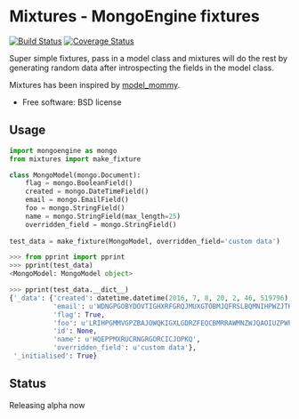 Mixtures - MongoEngine fixtures
===============================

[![Build Status](https://travis-ci.org/agamdua/mixtures.svg?branch=develop)](https://travis-ci.org/agamdua/mixtures)
[![Coverage Status](https://coveralls.io/repos/agamdua/mixtures/badge.svg?branch=develop&service=github)](https://coveralls.io/github/agamdua/mixtures?branch=develop)


Super simple fixtures, pass in a model class and mixtures will do the rest
by generating random data after introspecting the fields in the model class.

Mixtures has been inspired by [model_mommy](https://github.com/vandersonmota/model_mommy).


* Free software: BSD license

Usage
-----

```python
import mongoengine as mongo
from mixtures import make_fixture

class MongoModel(mongo.Document):
    flag = mongo.BooleanField()
    created = mongo.DateTimeField()
    email = mongo.EmailField()
    foo = mongo.StringField()
    name = mongo.StringField(max_length=25)
    overridden_field = mongo.StringField()
	
test_data = make_fixture(MongoModel, overridden_field='custom data')
```

```python
>>> from pprint import pprint
>>> pprint(test_data)
<MongoModel: MongoModel object>

>>> pprint(test_data.__dict__)
{'_data': {'created': datetime.datetime(2016, 7, 8, 20, 2, 46, 519796),
           'email': u'WDNGPGOBYDOVTIGHXRFGRQJMUXGTOBMJQFRSLBQMNIHPWZJTKLPYHVCNMJMJWDRETXEHSVZBMMCVHMTMMYJRGWUN@example.com',
           'flag': True,
           'foo': u'LRIHPGMMVGPZBAJOWQKIGXLGDRZFEQCBMRRAWMNZWJQAOIUZPWPSBHXRWQEIWWUFXLJPLQJRRUIGIJJGZPFQWHJJRFEOSJEAHDMP',
           'id': None,
           'name': u'HQEPPMXRUCRNGRGORCICJOPKQ',
           'overridden_field': u'custom data'},
 '_initialised': True}
```

Status
------

Releasing alpha now
